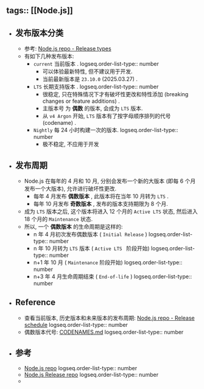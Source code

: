 tags:: [[Node.js]]
---

- ## 发布版本分类
	- 参考: [Node.js repo - Release types](https://github.com/nodejs/node/tree/v22.14.0?tab=readme-ov-file#release-types)
	- 有如下几种发布版本:
		- `current` 当前版本 .
		  logseq.order-list-type:: number
			- 可以体验最新特性, 但不建议用于开发.
			- 当前最新版本是 `23.10.0` (2025.03.27) .
		- `LTS` 长期支持版本 .
		  logseq.order-list-type:: number
			- 很稳定, 只在特殊情况下才有破坏性更改和特性添加 (breaking changes or feature additions) .
			- 主版本号 为 **偶数** 的版本, 会成为 `LTS` 版本.
			- 从 `v4 Argon` 开始, `LTS` 版本有了按字母顺序排列的代号 (codename) .
		- `Nightly` 每 24 小时构建一次的版本.
		  logseq.order-list-type:: number
			- 极不稳定, 不应用于开发
- ## 发布周期
	- Node.js 在每年的 4 月和 10 月, 分别会发布一个新的大版本 (即每 6 个月发布一个大版本), 允许进行破坏性更改.
		- 每年 4 月发布 **偶数版本** , 此版本将在当年 10 月转为 `LTS` .
		- 每年 10 月发布 **奇数版本** , 发布的版本支持期限为 8 个月.
	- 成为 `LTS` 版本之后, 这个版本将进入 12 个月的  `Active LTS` 状态, 然后进入 18 个月的 `Maintenance` 状态.
	- 所以, 一个 **偶数版本** 的生命周期是这样的:
		- n 年 4 月初次发布偶数版本 ( `Initial Release` )
		  logseq.order-list-type:: number
		- n 年 10 月转为 `LTS` 版本 ( `Active LTS ` 阶段开始)
		  logseq.order-list-type:: number
		- n+1 年 10 月 ( `Maintenance` 阶段开始)
		  logseq.order-list-type:: number
		- n+3 年 4 月生命周期结束 ( `End-of-life` )
		  logseq.order-list-type:: number
- ## Reference
	- 查看当前版本, 历史版本和未来版本的发布周期: [Node.js repo - Release schedule](https://github.com/nodejs/Release#readme)
	  logseq.order-list-type:: number
	- 偶数版本代号: [CODENAMES.md](https://github.com/nodejs/Release/blob/main/CODENAMES.md)
	  logseq.order-list-type:: number
- ## 参考
	- [Node.js repo](https://github.com/nodejs/node/tree/v22.14.0?tab=readme-ov-file)
	  logseq.order-list-type:: number
	- [Node.js Release repo](https://github.com/nodejs/Release)
	  logseq.order-list-type:: number
	-